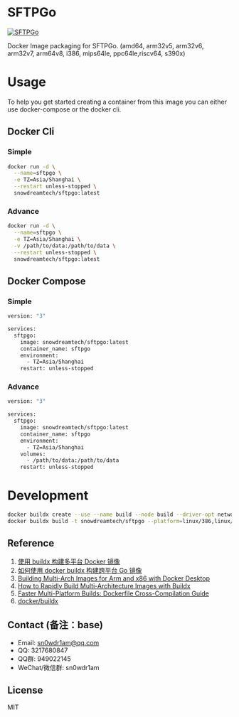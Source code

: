 # SFTPGo

[![SFTPGo](http://dockeri.co/image/snowdreamtech/sftpgo)](https://hub.docker.com/r/snowdreamtech/sftpgo)

Docker Image packaging for SFTPGo. (amd64, arm32v5,  arm32v6, arm32v7, arm64v8, i386, mips64le, ppc64le,riscv64, s390x)

# Usage

To help you get started creating a container from this image you can either use docker-compose or the docker cli.

## Docker Cli

### Simple

```bash
docker run -d \
  --name=sftpgo \
  -e TZ=Asia/Shanghai \
  --restart unless-stopped \
  snowdreamtech/sftpgo:latest
```

### Advance

```bash
docker run -d \
  --name=sftpgo \
  -e TZ=Asia/Shanghai \
  -v /path/to/data:/path/to/data \
  --restart unless-stopped \
  snowdreamtech/sftpgo:latest
```

## Docker Compose

### Simple

```bash
version: "3"

services:
  sftpgo:
    image: snowdreamtech/sftpgo:latest
    container_name: sftpgo
    environment:
      - TZ=Asia/Shanghai
    restart: unless-stopped
```

### Advance

```bash
version: "3"

services:
  sftpgo:
    image: snowdreamtech/sftpgo:latest
    container_name: sftpgo
    environment:
      - TZ=Asia/Shanghai
    volumes:
      - /path/to/data:/path/to/data
    restart: unless-stopped
```

# Development

```bash
docker buildx create --use --name build --node build --driver-opt network=host
docker buildx build -t snowdreamtech/sftpgo --platform=linux/386,linux/amd64,linux/arm/v6,linux/arm/v7,linux/arm64,linux/ppc64le,linux/riscv64,linux/s390x . --push
```

## Reference

1. [使用 buildx 构建多平台 Docker 镜像](https://icloudnative.io/posts/multiarch-docker-with-buildx/)
1. [如何使用 docker buildx 构建跨平台 Go 镜像](https://waynerv.com/posts/building-multi-architecture-images-with-docker-buildx/#buildx-%E7%9A%84%E8%B7%A8%E5%B9%B3%E5%8F%B0%E6%9E%84%E5%BB%BA%E7%AD%96%E7%95%A5)
1. [Building Multi-Arch Images for Arm and x86 with Docker Desktop](https://www.docker.com/blog/multi-arch-images/)
1. [How to Rapidly Build Multi-Architecture Images with Buildx](https://www.docker.com/blog/how-to-rapidly-build-multi-architecture-images-with-buildx/)
1. [Faster Multi-Platform Builds: Dockerfile Cross-Compilation Guide](https://www.docker.com/blog/faster-multi-platform-builds-dockerfile-cross-compilation-guide/)
1. [docker/buildx](https://github.com/docker/buildx)

## Contact (备注：base)

* Email: sn0wdr1am@qq.com
* QQ: 3217680847
* QQ群: 949022145
* WeChat/微信群: sn0wdr1am

## License

MIT
